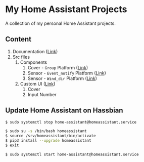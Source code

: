 # My Home Assistant Projects

A collection of my personal Home Assistant projects.



## Content

 1. Documentation ([Link](docs))
 2. Src files
    1. Components
       1. Cover - `Group` Platform ([Link](src/components/cover))
       2. Sensor - `Event_notify` Platform ([Link](src/components/sensor))
       3. Sensor - `Wind_dir` Platform ([Link](src/components/sensor))
    2. Custom UI ([Link](src/custom_ui))
       1. Cover
       2. Input Number



## Update Home Assistant on Hassbian

```bash
$ sudo systemctl stop home-assistant@homeassistant.service

$ sudo su -s /bin/bash homeassistant
$ source /srv/homeassistant/bin/activate
$ pip3 install --upgrade homeassistant
$ exit

$ sudo systemctl start home-assistant@homeassistant.service
```
